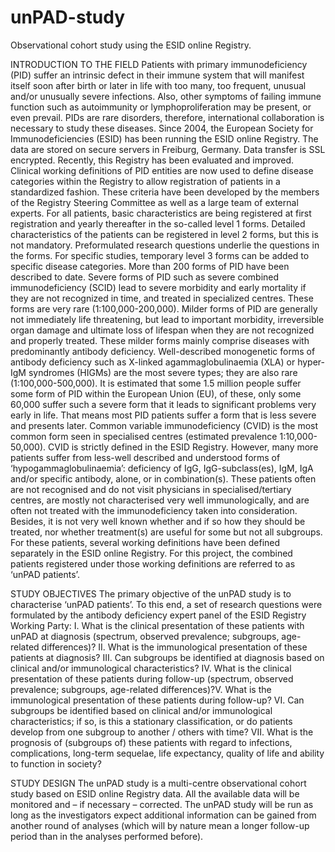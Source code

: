 # unPAD-study
Observational cohort study using the ESID online Registry.

INTRODUCTION TO THE FIELD
Patients with primary immunodeficiency (PID) suffer an intrinsic defect in their immune system that will manifest itself soon after birth or later in life with too many, too frequent, unusual and/or unusually severe infections. Also, other symptoms of failing immune function such as autoimmunity or lymphoproliferation may be present, or even prevail. PIDs are rare disorders, therefore, international collaboration is necessary to study these diseases. Since 2004, the European Society for Immunodeficiencies (ESID) has been running the ESID online Registry. The data are stored on secure servers in Freiburg, Germany. Data transfer is SSL encrypted. Recently, this Registry has been evaluated and improved. Clinical working definitions of PID entities are now used to define disease categories within the Registry to allow registration of patients in a standardized fashion. These criteria have been developed by the members of the Registry Steering Committee as well as a large team of external experts. For all patients, basic characteristics are being registered at first registration and yearly thereafter in the so-called level 1 forms. Detailed characteristics of the patients can be registered in level 2 forms, but this is not mandatory. Preformulated research questions underlie the questions in the forms. For specific studies, temporary level 3 forms can be added to specific disease categories.
More than 200 forms of PID have been described to date. Severe forms of PID such as severe combined immunodeficiency (SCID) lead to severe morbidity and early mortality if they are not recognized in time, and treated in specialized centres. These forms are very rare (1:100,000-200,000). Milder forms of PID are generally not immediately life threatening, but lead to important morbidity, irreversible organ damage and ultimate loss of lifespan when they are not recognized and properly treated. These milder forms mainly comprise diseases with predominantly antibody deficiency. Well-described monogenetic forms of antibody deficiency such as X-linked agammaglobulinaemia (XLA) or hyper-IgM syndromes (HIGMs) are the most severe types; they are also rare (1:100,000-500,000). It is estimated that some 1.5 million people suffer some form of PID within the European Union (EU), of these, only some 60,000 suffer such a severe form that it leads to significant problems very early in life. That means most PID patients suffer a form that is less severe and presents later.
Common variable immunodeficiency (CVID) is the most common form seen in specialised centres (estimated prevalence 1:10,000-50,000). CVID is strictly defined in the ESID Registry.
However, many more patients suffer from less-well described and understood forms of ‘hypogammaglobulinaemia’: deficiency of IgG, IgG-subclass(es), IgM, IgA and/or specific antibody, alone, or in combination(s). These patients often are not recognised and do not visit physicians in specialised/tertiary centres, are mostly not characterised very well immunologically, and are often not treated with the immunodeficiency taken into consideration. Besides, it is not very well known whether and if so how they should be treated, nor whether treatment(s) are useful for some but not all subgroups. For these patients, several working definitions have been defined separately in the ESID online Registry. For this project, the combined patients registered under those working definitions are referred to as ‘unPAD patients’.

STUDY OBJECTIVES
The primary objective of the unPAD study is to characterise ‘unPAD patients’. To this end, a set of research questions were formulated by the antibody deficiency expert panel of the ESID Registry Working Party: I. What is the clinical presentation of these patients with unPAD at diagnosis (spectrum, observed prevalence; subgroups, age-related differences)? II. What is the immunological presentation of these patients at diagnosis? III. Can subgroups be identified at diagnosis based on clinical and/or immunological characteristics? IV. What is the clinical presentation of these patients during follow-up (spectrum, observed prevalence; subgroups, age-related differences)?V. What is the immunological presentation of these patients during follow-up? VI. Can subgroups be identified based on clinical and/or immunological characteristics; if so, is this a stationary classification, or do patients develop from one subgroup to another / others with time? VII. What is the prognosis of (subgroups of) these patients with regard to infections, complications, long-term sequelae, life expectancy, quality of life and ability to function in society?

STUDY DESIGN
The unPAD study is a multi-centre observational cohort study based on ESID online Registry data. All the available data will be monitored and – if necessary – corrected. The unPAD study will be run as long as the investigators expect additional information can be gained from another round of analyses (which will by nature mean a longer follow-up period than in the analyses performed before). 
